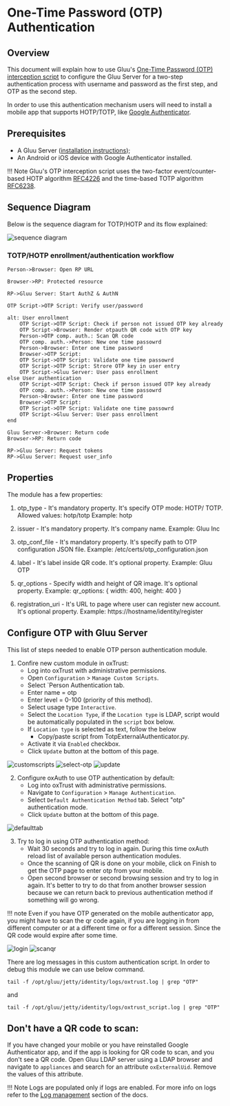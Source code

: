 # One-Time Password (OTP) Authentication

## Overview
This document will explain how to use Gluu's [One-Time Password (OTP) interception script](https://raw.githubusercontent.com/GluuFederation/oxAuth/master/Server/integrations/otp/OtpExternalAuthenticator.py) to configure the Gluu Server for a two-step authentication process with username and password as the first step, and OTP as the second step.

In order to use this authentication mechanism users will need to install a mobile app that supports HOTP/TOTP, like [Google Authenticator](https://play.google.com/store/apps/details?id=com.google.android.apps.authenticator2).

## Prerequisites
- A Gluu Server ([installation instructions](../installation-guide/index.md));
- An Android or iOS device with Google Authenticator installed.  

!!! Note
    Gluu's OTP interception script uses the two-factor event/counter-based HOTP algorithm [RFC4226](https://tools.ietf.org/html/rfc4226) and the time-based TOTP algorithm [RFC6238](https://tools.ietf.org/html/rfc6238).

## Sequence Diagram
Below is the sequence diagram for TOTP/HOTP and its flow explained:

![sequence diagram](../img/user-authn/otp/gluu_otp_integration_authentication_workflow.png)

### TOTP/HOTP enrollment/authentication workflow

```
Person->Browser: Open RP URL

Browser->RP: Protected resource

RP->Gluu Server: Start AuthZ & AuthN

OTP Script->OTP Script: Verify user/password

alt: User enrollment
	OTP Script->OTP Script: Check if person not issued OTP key already
	OTP Script->Browser: Render otpauth QR code with OTP key 
	Person->OTP comp. auth.: Scan QR code
	OTP comp. auth.->Person: New one time passowrd
	Person->Browser: Enter one time password
    Browser->OTP Script:
    OTP Script->OTP Script: Validate one time passowrd
    OTP Script->OTP Script: Strore OTP key in user entry
    OTP Script->Gluu Server: User pass enrollment
else User authentication
    OTP Script->OTP Script: Check if person issued OTP key already
    OTP comp. auth.->Person: New one time passowrd
    Person->Browser: Enter one time password
    Browser->OTP Script:
    OTP Script->OTP Script: Validate one time passowrd
    OTP Script->Gluu Server: User pass enrollment
end

Gluu Server->Browser: Return code
Browser->RP: Return code

RP->Gluu Server: Request tokens
RP->Gluu Server: Request user_info
```

## Properties
The module has a few properties:

1) otp_type - It's mandatory property. It's specify OTP mode: HOTP/ TOTP.
   Allowed values: hotp/totp
   Example: hotp

2) issuer - It's mandatory property. It's company name.
   Example: Gluu Inc

3) otp_conf_file - It's mandatory property. It's specify path to OTP configuration JSON file.
   Example: /etc/certs/otp_configuration.json

4) label - It's label inside QR code. It's optional property.
    Example: Gluu OTP

5) qr_options - Specify width and height of QR image. It's optional property.
    Example: qr_options: { width: 400, height: 400 }

6) registration_uri - It's URL to page where user can register new account. It's optional property.
    Example: https://hostname/identity/register
    
## Configure OTP with Gluu Server

This list of steps needed to  enable OTP person authentication module.

1. Confire new custom module in oxTrust:
    - Log into oxTrust with administrative permissions.
    - Open `Configuration` > `Manage Custom Scripts`.
    - Select `Person Authentication tab.
    - Enter name = otp
    - Enter level = 0-100 (priority of this method).
    - Select usage type `Interactive`.
    - Select the `Location Type`, if the `Location type` is LDAP, 
      script would be automatically populated in the `script` box below.
    - If `Location type` is selected as text, follow the below
        - Copy/paste script from TotpExternalAuthenticator.py.
    - Activate it via `Enabled` checkbox.
    - Click `Update` button at the bottom of this page.

![customscripts](../img/user-authn/otp/custom-scripts.png)
![select-otp](../img/user-authn/otp/selct-otp.png)
![update](../img/user-authn/otp/update.png)

2. Configure oxAuth to use OTP authentication by default:
    - Log into oxTrust with administrative permissions.
    - Navigate to `Configuration` > `Manage Authentication`.
    - Select `Default Authentication Method` tab. Select "otp" authentication mode.
    - Click `Update` button at the bottom of this page.

![defaulttab](../img/user-authn/otp/default-authtab.png)
	
3. Try to log in using OTP authentication method:
    - Wait 30 seconds and try to log in again. During this time oxAuth reload list of available person authentication modules.
	- Once the scanning of QR is done on your mobile, click on Finish to get the OTP page to enter otp from your mobile.
    - Open second browser or second browsing session and try to log in again. It's better to try to do that from another browser session because we can return back to previous authentication method if something will go wrong.

!!! note
	Even if you have OTP generated on the mobile authenticator app, 
	you might have to scan the qr code again, if you are logging in 
	from different computer or at a different time or for a different session. 
	Since the QR code would expire after some time.
	
![login](../img/user-authn/otp/login-page.png)
![scanqr](../img/user-authn/otp/scan-qr.png)


There are log messages in this custom authentication script. 
In order to debug this module we can use below command.

```
tail -f /opt/gluu/jetty/identity/logs/oxtrust.log | grep "OTP"
```

and
```
tail -f /opt/gluu/jetty/identity/logs/oxtrust_script.log | grep "OTP"
```
## Don't have a QR code to scan:
If you have changed your mobile or you have reinstalled Google Authenticator app, 
and if the app is looking for QR code to scan, and you don't see a QR code.
Open Gluu LDAP server using a LDAP browser and navigate to  `appliances` 
and search for an attribute `oxExternalUid`. Remove the values of this attribute. 

!!! Note
	Logs are populated only if logs are enabled. For more info on logs refer to the [Log management](../operation/logs.md) section of the docs.
